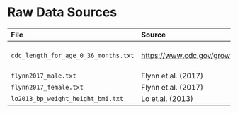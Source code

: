 # Raw Data Sources

 | File                                 | Source                                                     | Notes                  |
 | :-----                               | :------                                                    | :-----                 |
 | `cdc_length_for_age_0_36_months.txt` | https://www.cdc.gov/growthcharts/html_charts/lenageinf.htm | accessed 28 April 2022 |
 | `flynn2017_male.txt`                 | Flynn et.al. (2017)                                        |                        |
 | `flynn2017_female.txt`               | Flynn et.al. (2017)                                        |                        |
 | `lo2013_bp_weight_height_bmi.txt`    | Lo et.al. (2013)                                           |                        |


